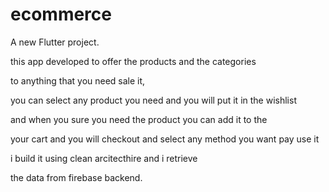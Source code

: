 # ecommerce

A new Flutter project.

this app developed to offer the products and the categories 

to anything that you need sale it,

you can select any product you need and you will put it in the wishlist 

and when you sure you need the product you can add it to the 

your cart and you will checkout and select any method you want pay use it

i build it using clean arcitecthire and i retrieve 

the data from firebase backend.
